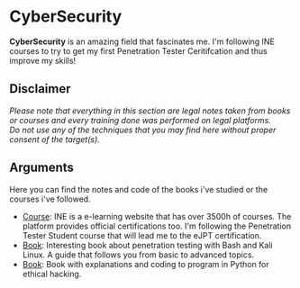 # CyberSecurity

**CyberSecurity** is an amazing field that fascinates me. I'm following INE courses to try to get my first Penetration Tester Ceritifcation and thus improve my skills!
<br>

## Disclaimer
*Please note that everything in this section are legal notes taken from books or courses and every training done was performed on legal platforms.*
<br>
*Do not use any of the techniques that you may find here without proper consent of the target(s).*

## Arguments
Here you can find the notes and code of the books i've studied or the courses i've followed.

- [Course](INE%20-%20Penetration%20Tester%20Student%20course%20(153h)): INE is a e-learning website that has over 3500h of courses. The platform provides official certifications too. I'm following the Penetration Tester Student course that will lead me to the eJPT certification. 
- [Book](Black-Hat-Bash-Book/): Interesting book about penetration testing with Bash and Kali Linux. A guide that follows you from basic to advanced topics.
- [Book](Python-for-hacker-book/): Book with explanations and coding to program in Python for ethical hacking.
